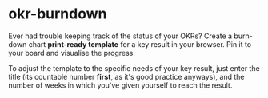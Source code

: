 # okr-burndown
Ever had trouble keeping track of the status of your OKRs? Create a burn-down chart **print-ready template** for a key result in your browser. Pin it to your board and visualise the progress.

To adjust the template to the specific needs of your key result, just enter the title (its countable number **first**, as it's good practice anyways), and the number of weeks in which you've given yourself to reach the result.
